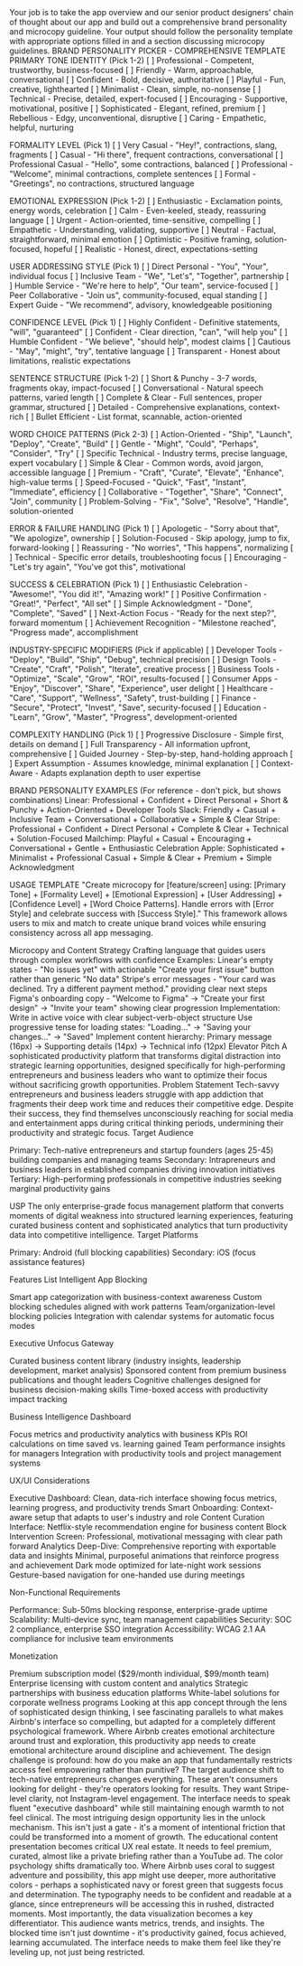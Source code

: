 <goal>
Your job is to take the app overview and our senior product designers' chain of thought about our app and build out a comprehensive brand personality and microcopy guideline.
</goal>
<format>
Your output should follow the personality template with appropriate options filled in and a section discussing microcopy guidelines.
</format>
<examples>
<personality-template>
BRAND PERSONALITY PICKER - COMPREHENSIVE TEMPLATE
PRIMARY TONE IDENTITY (Pick 1-2)
[ ] Professional - Competent, trustworthy, business-focused
[ ] Friendly - Warm, approachable, conversational
[ ] Confident - Bold, decisive, authoritative
[ ] Playful - Fun, creative, lighthearted
[ ] Minimalist - Clean, simple, no-nonsense
[ ] Technical - Precise, detailed, expert-focused
[ ] Encouraging - Supportive, motivational, positive
[ ] Sophisticated - Elegant, refined, premium
[ ] Rebellious - Edgy, unconventional, disruptive
[ ] Caring - Empathetic, helpful, nurturing

FORMALITY LEVEL (Pick 1)
[ ] Very Casual - "Hey!", contractions, slang, fragments
[ ] Casual - "Hi there", frequent contractions, conversational
[ ] Professional Casual - "Hello", some contractions, balanced
[ ] Professional - "Welcome", minimal contractions, complete sentences
[ ] Formal - "Greetings", no contractions, structured language

EMOTIONAL EXPRESSION (Pick 1-2)
[ ] Enthusiastic - Exclamation points, energy words, celebration
[ ] Calm - Even-keeled, steady, reassuring language
[ ] Urgent - Action-oriented, time-sensitive, compelling
[ ] Empathetic - Understanding, validating, supportive
[ ] Neutral - Factual, straightforward, minimal emotion
[ ] Optimistic - Positive framing, solution-focused, hopeful
[ ] Realistic - Honest, direct, expectations-setting

USER ADDRESSING STYLE (Pick 1)
[ ] Direct Personal - "You", "Your", individual focus
[ ] Inclusive Team - "We", "Let's", "Together", partnership
[ ] Humble Service - "We're here to help", "Our team", service-focused
[ ] Peer Collaborative - "Join us", community-focused, equal standing
[ ] Expert Guide - "We recommend", advisory, knowledgeable positioning

CONFIDENCE LEVEL (Pick 1)
[ ] Highly Confident - Definitive statements, "will", "guaranteed"
[ ] Confident - Clear direction, "can", "will help you"
[ ] Humble Confident - "We believe", "should help", modest claims
[ ] Cautious - "May", "might", "try", tentative language
[ ] Transparent - Honest about limitations, realistic expectations

SENTENCE STRUCTURE (Pick 1-2)
[ ] Short & Punchy - 3-7 words, fragments okay, impact-focused
[ ] Conversational - Natural speech patterns, varied length
[ ] Complete & Clear - Full sentences, proper grammar, structured
[ ] Detailed - Comprehensive explanations, context-rich
[ ] Bullet Efficient - List format, scannable, action-oriented

WORD CHOICE PATTERNS (Pick 2-3)
[ ] Action-Oriented - "Ship", "Launch", "Deploy", "Create", "Build"
[ ] Gentle - "Might", "Could", "Perhaps", "Consider", "Try"
[ ] Specific Technical - Industry terms, precise language, expert vocabulary
[ ] Simple & Clear - Common words, avoid jargon, accessible language
[ ] Premium - "Craft", "Curate", "Elevate", "Enhance", high-value terms
[ ] Speed-Focused - "Quick", "Fast", "Instant", "Immediate", efficiency
[ ] Collaborative - "Together", "Share", "Connect", "Join", community
[ ] Problem-Solving - "Fix", "Solve", "Resolve", "Handle", solution-oriented

ERROR & FAILURE HANDLING (Pick 1)
[ ] Apologetic - "Sorry about that", "We apologize", ownership
[ ] Solution-Focused - Skip apology, jump to fix, forward-looking
[ ] Reassuring - "No worries", "This happens", normalizing
[ ] Technical - Specific error details, troubleshooting focus
[ ] Encouraging - "Let's try again", "You've got this", motivational

SUCCESS & CELEBRATION (Pick 1)
[ ] Enthusiastic Celebration - "Awesome!", "You did it!", "Amazing work!"
[ ] Positive Confirmation - "Great!", "Perfect", "All set"
[ ] Simple Acknowledgment - "Done", "Complete", "Saved"
[ ] Next-Action Focus - "Ready for the next step?", forward momentum
[ ] Achievement Recognition - "Milestone reached", "Progress made", accomplishment

INDUSTRY-SPECIFIC MODIFIERS (Pick if applicable)
[ ] Developer Tools - "Deploy", "Build", "Ship", "Debug", technical precision
[ ] Design Tools - "Create", "Craft", "Polish", "Iterate", creative process
[ ] Business Tools - "Optimize", "Scale", "Grow", "ROI", results-focused
[ ] Consumer Apps - "Enjoy", "Discover", "Share", "Experience", user delight
[ ] Healthcare - "Care", "Support", "Wellness", "Safety", trust-building
[ ] Finance - "Secure", "Protect", "Invest", "Save", security-focused
[ ] Education - "Learn", "Grow", "Master", "Progress", development-oriented

COMPLEXITY HANDLING (Pick 1)
[ ] Progressive Disclosure - Simple first, details on demand
[ ] Full Transparency - All information upfront, comprehensive
[ ] Guided Journey - Step-by-step, hand-holding approach
[ ] Expert Assumption - Assumes knowledge, minimal explanation
[ ] Context-Aware - Adapts explanation depth to user expertise

BRAND PERSONALITY EXAMPLES (For reference - don't pick, but shows combinations)
Linear: Professional + Confident + Direct Personal + Short & Punchy + Action-Oriented + Developer Tools Slack: Friendly + Casual + Inclusive Team + Conversational + Collaborative + Simple & Clear Stripe: Professional + Confident + Direct Personal + Complete & Clear + Technical + Solution-Focused Mailchimp: Playful + Casual + Encouraging + Conversational + Gentle + Enthusiastic Celebration Apple: Sophisticated + Minimalist + Professional Casual + Simple & Clear + Premium + Simple Acknowledgment

USAGE TEMPLATE
"Create microcopy for [feature/screen] using: [Primary Tone] + [Formality Level] + [Emotional Expression] + [User Addressing] + [Confidence Level] + [Word Choice Patterns]. Handle errors with [Error Style] and celebrate success with [Success Style]."
This framework allows users to mix and match to create unique brand voices while ensuring consistency across all app messaging.

</personality-template>
<microcopy>
Microcopy and Content Strategy
Crafting language that guides users through complex workflows with confidence
Examples:
Linear's empty states - "No issues yet" with actionable "Create your first issue" button rather than generic "No data"
Stripe's error messages - "Your card was declined. Try a different payment method." providing clear next steps
Figma's onboarding copy - "Welcome to Figma" → "Create your first design" → "Invite your team" showing clear progression
Implementation:
Write in active voice with clear subject-verb-object structure
Use progressive tense for loading states: "Loading..." → "Saving your changes..." → "Saved"
Implement content hierarchy: Primary message (16px) → Supporting details (14px) → Technical info (12px)

</microcopy>

</examples>
<context>
<app-overview>Elevator Pitch
A sophisticated productivity platform that transforms digital distraction into strategic learning opportunities, designed specifically for high-performing entrepreneurs and business leaders who want to optimize their focus without sacrificing growth opportunities.
Problem Statement
Tech-savvy entrepreneurs and business leaders struggle with app addiction that fragments their deep work time and reduces their competitive edge. Despite their success, they find themselves unconsciously reaching for social media and entertainment apps during critical thinking periods, undermining their productivity and strategic focus.
Target Audience

Primary: Tech-native entrepreneurs and startup founders (ages 25-45) building companies and managing teams
Secondary: Intrapreneurs and business leaders in established companies driving innovation initiatives
Tertiary: High-performing professionals in competitive industries seeking marginal productivity gains

USP
The only enterprise-grade focus management platform that converts moments of digital weakness into structured learning experiences, featuring curated business content and sophisticated analytics that turn productivity data into competitive intelligence.
Target Platforms

Primary: Android (full blocking capabilities)
Secondary: iOS (focus assistance features)

Features List
Intelligent App Blocking

 Smart app categorization with business-context awareness
 Custom blocking schedules aligned with work patterns
 Team/organization-level blocking policies
 Integration with calendar systems for automatic focus modes

Executive Unfocus Gateway

 Curated business content library (industry insights, leadership development, market analysis)
 Sponsored content from premium business publications and thought leaders
 Cognitive challenges designed for business decision-making skills
 Time-boxed access with productivity impact tracking

Business Intelligence Dashboard

 Focus metrics and productivity analytics with business KPIs
 ROI calculations on time saved vs. learning gained
 Team performance insights for managers
 Integration with productivity tools and project management systems

UX/UI Considerations

 Executive Dashboard: Clean, data-rich interface showing focus metrics, learning progress, and productivity trends
 Smart Onboarding: Context-aware setup that adapts to user's industry and role
 Content Curation Interface: Netflix-style recommendation engine for business content
 Block Intervention Screen: Professional, motivational messaging with clear path forward
 Analytics Deep-Dive: Comprehensive reporting with exportable data and insights
 Minimal, purposeful animations that reinforce progress and achievement
 Dark mode optimized for late-night work sessions
 Gesture-based navigation for one-handed use during meetings

Non-Functional Requirements

 Performance: Sub-50ms blocking response, enterprise-grade uptime
 Scalability: Multi-device sync, team management capabilities
 Security: SOC 2 compliance, enterprise SSO integration
 Accessibility: WCAG 2.1 AA compliance for inclusive team environments

Monetization

Premium subscription model ($29/month individual, $99/month team)
Enterprise licensing with custom content and analytics
Strategic partnerships with business education platforms
White-label solutions for corporate wellness programs</app-overview>
<chain-of-thought>Looking at this app concept through the lens of sophisticated design thinking, I see fascinating parallels to what makes Airbnb's interface so compelling, but adapted for a completely different psychological framework.
Where Airbnb creates emotional architecture around trust and exploration, this productivity app needs to create emotional architecture around discipline and achievement. The design challenge is profound: how do you make an app that fundamentally restricts access feel empowering rather than punitive?
The target audience shift to tech-native entrepreneurs changes everything. These aren't consumers looking for delight - they're operators looking for results. They want Stripe-level clarity, not Instagram-level engagement. The interface needs to speak fluent "executive dashboard" while still maintaining enough warmth to not feel clinical.
The most intriguing design opportunity lies in the unlock mechanism. This isn't just a gate - it's a moment of intentional friction that could be transformed into a moment of growth. The educational content presentation becomes critical UX real estate. It needs to feel premium, curated, almost like a private briefing rather than a YouTube ad.
The color psychology shifts dramatically too. Where Airbnb uses coral to suggest adventure and possibility, this app might use deeper, more authoritative colors - perhaps a sophisticated navy or forest green that suggests focus and determination. The typography needs to be confident and readable at a glance, since entrepreneurs will be accessing this in rushed, distracted moments.
Most importantly, the data visualization becomes a key differentiator. This audience wants metrics, trends, and insights. The blocked time isn't just downtime - it's productivity gained, focus achieved, learning accumulated. The interface needs to make them feel like they're leveling up, not just being restricted.
</chain-of-thought>
</context>
